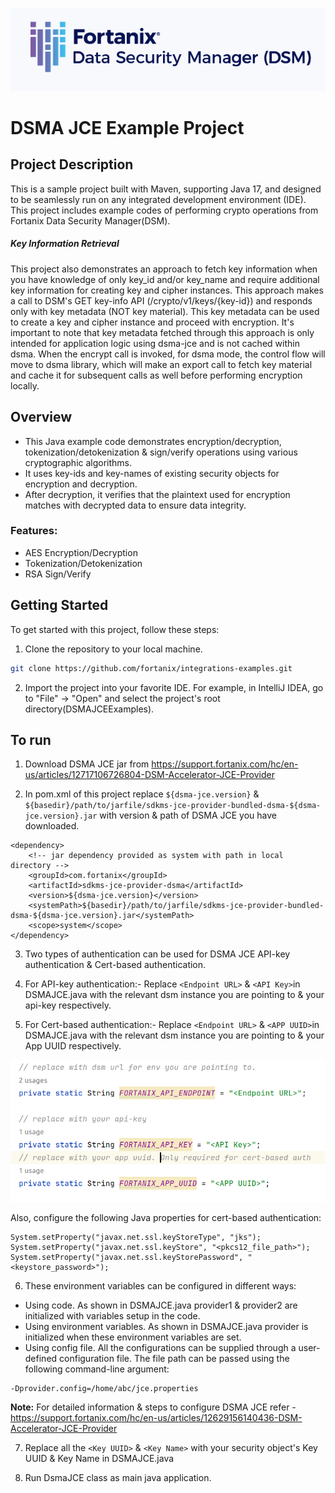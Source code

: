 ![fortanix-logo](images/fortanix-logo.png)

# DSMA JCE Example Project

## Project Description
This is a sample project built with Maven, supporting Java 17, and designed to be seamlessly run on any integrated development environment (IDE). This project includes example codes of performing crypto operations from Fortanix Data Security Manager(DSM).

##### Key Information Retrieval
This project also demonstrates an approach to fetch key information when you have knowledge of only key_id and/or key_name and require additional key information for creating key and cipher instances. This approach makes a call to DSM's GET key-info API (/crypto/v1/keys/{key-id}) and responds only with key metadata (NOT key material). This key metadata can be used to create a key and cipher instance and proceed with encryption. It's important to note that key metadata fetched through this approach is only intended for application logic using dsma-jce and is not cached within dsma. When the encrypt call is invoked, for dsma mode, the control flow will move to dsma library, which will make an export call to fetch key material and cache it for subsequent calls as well before performing encryption locally.

## Overview

* This Java example code demonstrates encryption/decryption, tokenization/detokenization & sign/verify operations using various cryptographic algorithms.
* It uses key-ids and key-names of existing security objects for encryption and decryption.
* After decryption, it verifies that the plaintext used for encryption matches with decrypted data to ensure data integrity.

### Features:

* AES Encryption/Decryption
* Tokenization/Detokenization
* RSA Sign/Verify

## Getting Started

To get started with this project, follow these steps:

1. Clone the repository to your local machine.

```bash
git clone https://github.com/fortanix/integrations-examples.git
```
2. Import the project into your favorite IDE. For example, in IntelliJ IDEA, go to "File" -> "Open" and select the project's root directory(DSMAJCEExamples).

## To run

1. Download DSMA JCE jar from https://support.fortanix.com/hc/en-us/articles/12717106726804-DSM-Accelerator-JCE-Provider

2. In pom.xml of this project replace `${dsma-jce.version}` & `${basedir}/path/to/jarfile/sdkms-jce-provider-bundled-dsma-${dsma-jce.version}.jar` with version & path of DSMA JCE you have downloaded.
```
<dependency>
    <!-- jar dependency provided as system with path in local directory -->
    <groupId>com.fortanix</groupId>
    <artifactId>sdkms-jce-provider-dsma</artifactId>
    <version>${dsma-jce.version}</version>
    <systemPath>${basedir}/path/to/jarfile/sdkms-jce-provider-bundled-dsma-${dsma-jce.version}.jar</systemPath>
    <scope>system</scope>
</dependency>
```
3. Two types of authentication can be used for DSMA JCE API-key authentication & Cert-based authentication.
4. For API-key authentication:-
Replace `<Endpoint URL>` & `<API Key>`in DSMAJCE.java with the relevant dsm instance you are pointing to & your api-key respectively.

5. For Cert-based authentication:-
Replace `<Endpoint URL>` & `<APP UUID>`in DSMAJCE.java with the relevant dsm instance you are pointing to & your App UUID respectively.

![Configuration](images/Configuration.png)

Also, configure the following Java properties for cert-based authentication:
```
System.setProperty("javax.net.ssl.keyStoreType", "jks");
System.setProperty("javax.net.ssl.keyStore", "<pkcs12_file_path>");
System.setProperty("javax.net.ssl.keyStorePassword", "<keystore_password>");
```

6. These environment variables can be configured in different ways:
* Using code. As shown in DSMAJCE.java provider1 & provider2 are initialized with variables setup in the code.
* Using environment variables. As shown in DSMAJCE.java provider is initialized when these environment variables are set.
* Using config file. All the configurations can be supplied through a user-defined configuration file.
The file path can be passed using the following command-line argument:
```
-Dprovider.config=/home/abc/jce.properties
```
**Note:** For detailed information & steps to configure DSMA JCE refer - https://support.fortanix.com/hc/en-us/articles/12629156140436-DSM-Accelerator-JCE-Provider

7. Replace all the `<Key UUID>` & `<Key Name>` with your security object's Key UUID & Key Name in DSMAJCE.java

6. Run DsmaJCE class as main java application.